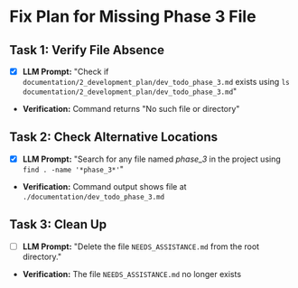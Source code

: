 # Fix Plan for Missing Phase 3 File

## Task 1: Verify File Absence
- [x] **LLM Prompt:** "Check if `documentation/2_development_plan/dev_todo_phase_3.md` exists using `ls documentation/2_development_plan/dev_todo_phase_3.md`"
- **Verification:** Command returns "No such file or directory"

## Task 2: Check Alternative Locations
- [x] **LLM Prompt:** "Search for any file named *phase_3* in the project using `find . -name '*phase_3*'`"
- **Verification:** Command output shows file at `./documentation/dev_todo_phase_3.md`

## Task 3: Clean Up
- [ ] **LLM Prompt:** "Delete the file `NEEDS_ASSISTANCE.md` from the root directory."
- **Verification:** The file `NEEDS_ASSISTANCE.md` no longer exists